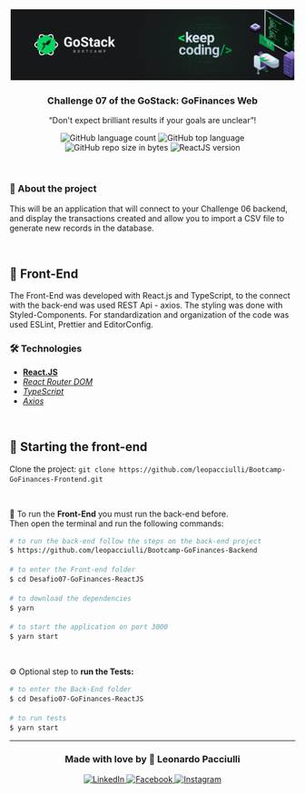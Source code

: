 <div align="center">
  <img alt="GoStack" src="./src/assets/gostack.png" width="500px" />
</div>

<h3 align="center">
  Challenge 07 of the GoStack: GoFinances Web
</h3>

<p align="center">“Don't expect brilliant results if your goals are unclear”!</blockquote>

<p align="center">
  <img alt="GitHub language count" src="https://img.shields.io/github/languages/count/leopacciulli/Bootcamp-GoFinances-Frontend?color=yellow">

  <img alt="GitHub top language" src="https://img.shields.io/github/languages/top/leopacciulli/Bootcamp-GoFinances-Frontend?color=yellow">

  <img alt="GitHub repo size in bytes" src="https://img.shields.io/github/repo-size/leopacciulli/Bootcamp-GoFinances-Frontend?color=yellow">

  <img alt="ReactJS version" src="https://img.shields.io/badge/React.JS-v16.13.1-60dafb?style=flat&logoColor=60dafb&logo=react">
</p>

<br>

### 📝 About the project
This will be an application that will connect to your Challenge 06 backend, and display the transactions created and allow you to import a CSV file to generate new records in the database.

<br>

## 🤖 Front-End
The Front-End was developed with React.js and TypeScript, to the connect with the back-end was used REST Api - axios. The styling was done with Styled-Components. For standardization and organization of the code was used ESLint, Prettier and EditorConfig.

### 🛠 Technologies
- **[React.JS](https://reactjs.org/)**
- *[React Router DOM](https://reacttraining.com/react-router/web/guides/quick-start)*
- *[TypeScript](https://www.typescriptlang.org/)*
- *[Axios](https://github.com/axios/axios)*

<br>

## 🏁 Starting the front-end
Clone the project: `git clone https://github.com/leopacciulli/Bootcamp-GoFinances-Frontend.git`

<br>

🤖 To run the **Front-End** you must run the back-end before.
<br>Then open the terminal and run the following commands:

````zsh
# to run the back-end follow the steps on the back-end project
$ https://github.com/leopacciulli/Bootcamp-GoFinances-Backend

# to enter the Front-end folder
$ cd Desafio07-GoFinances-ReactJS

# to download the dependencies
$ yarn

# to start the application on port 3000
$ yarn start
````

<br>

⚙️ Optional step to **run the Tests:**

````zsh
# to enter the Back-End folder
$ cd Desafio07-GoFinances-ReactJS

# to run tests
$ yarn start
````

---

<h3 align="center">
  Made with love by 💙 Leonardo Pacciulli
</h3>

<p align="center">
  <a href="https://www.linkedin.com/in/leonardo-pacciulli">
    <img alt="LinkedIn" src="https://img.shields.io/badge/LinkedIn-/in/leonardopacciulli-0e76a8?style=flat&logoColor=white&logo=linkedin">
  </a>
  <a href="https://www.facebook.com/paculli">
    <img alt="Facebook" src="https://img.shields.io/badge/Facebook-/LeonardoPacciulli-1778F2?style=flat&logoColor=white&logo=facebook">
  </a>
  <a href="https://www.instagram.com/leopacciulli/">
    <img alt="Instagram" src="https://img.shields.io/badge/Instagram-@leopacciulli-833AB4?style=flat&logoColor=white&logo=instagram">
  </a>
</p>
